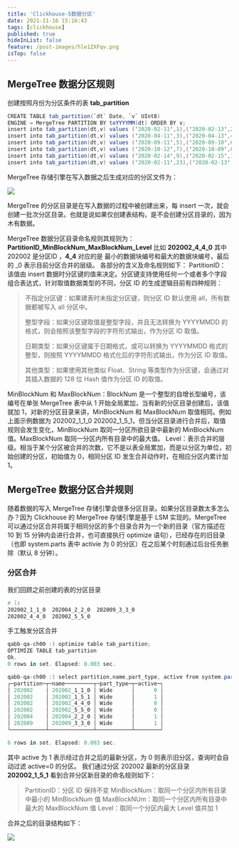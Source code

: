 ```yaml
---
title: 'Clickhouse-5数据分区'
date: 2021-11-16 15:16:43
tags: [clickhouse]
published: true
hideInList: false
feature: /post-images/hle1ZXFqv.png
isTop: false
---
```

## MergeTree 数据分区规则

创建按照月份为分区条件的表 **tab_partition**

```csharp
CREATE TABLE tab_partition(`dt` Date, `v` UInt8) 
ENGINE = MergeTree PARTITION BY toYYYYMM(dt) ORDER BY v;
insert into tab_partition(dt,v) values ('2020-02-11',1),('2020-02-13',2);
insert into tab_partition(dt,v) values ('2020-04-11',3),('2020-04-13',4);
insert into tab_partition(dt,v) values ('2020-09-11',5),('2020-09-10',6);
insert into tab_partition(dt,v) values ('2020-10-12',7),('2020-10-09',8);
insert into tab_partition(dt,v) values ('2020-02-14',9),('2020-02-15',10);
insert into tab_partition(dt,v) values ('2020-02-11',23),('2020-02-13',45);
```

MergeTree 存储引擎在写入数据之后生成对应的分区文件为：

![](https://tianxiawuhao.github.io/post-images/1639552667308.webp)

MergeTree 的分区目录是在写入数据的过程中被创建出来，每 insert 一次，就会创建一批次分区目录。也就是说如果仅创建表结构，是不会创建分区目录的，因为木有数据。

MergeTree 数据分区目录命名规则其规则为：**PartitionID_MinBlockNum_MaxBlockNum_Level**
 比如 **202002_4_4_0** 其中 202002 是分区ID ，**4_4** 对应的是
 最小的数据块编号和最大的数据块编号，最后的 _0 表示目前分区合并的层级。
 各部分的含义及命名规则如下：
 PartitionID：该值由 insert 数据时分区键的值来决定。分区键支持使用任何一个或者多个字段组合表达式，针对取值数据类型的不同，分区 ID 的生成逻辑目前有四种规则：

> 不指定分区键：如果建表时未指定分区键，则分区 ID 默认使用 all，所有数据都被写入 all 分区中。
>
> 整型字段：如果分区键取值是整型字段，并且无法转换为 YYYYMMDD 的格式，则会按照该整型字段的字符形式输出，作为分区 ID 取值。
>
> 日期类型：如果分区键属于日期格式，或可以转换为 YYYYMMDD 格式的整型，则按照 YYYYMMDD 格式化后的字符形式输出，作为分区 ID 取值。
>
> 其他类型：如果使用其他类似 Float、String 等类型作为分区键，会通过对其插入数据的 128 位 Hash 值作为分区 ID 的取值。

MinBlockNum 和 MaxBlockNum：BlockNum 是一个整型的自增长型编号，该编号在单张 MergeTree 表中从 1 开始全局累加，当有新的分区目录创建后，该值就加 1，对新的分区目录来讲，MinBlockNum 和 MaxBlockNum 取值相同。例如上面示例数据为 202002_1_1_0  202002_1_5_1，但当分区目录进行合并后，取值规则会发生变化，MinBlockNum 取同一分区所欲目录中最新的 MinBlockNum 值。MaxBlockNum 取同一分区内所有目录中的最大值。
 Level：表示合并的层级。相当于某个分区被合并的次数，它不是以表全局累加，而是以分区为单位，初始创建的分区，初始值为 0，相同分区 ID 发生合并动作时，在相应分区内累计加 1。

## MergeTree 数据分区合并规则

随着数据的写入 MergeTree 存储引擎会很多分区目录。如果分区目录数太多怎么办？因为 Clickhouse 的 MergeTree 存储引擎是基于 LSM 实现的。MergeTree 可以通过分区合并将属于相同分区的多个目录合并为一个新的目录（官方描述在 10 到 15 分钟内会进行合并，也可直接执行 optimize 语句），已经存在的旧目录（也即 system.parts 表中 activie 为 0 的分区）在之后某个时刻通过后台任务删除（默认 8 分钟）。

### 分区合并

我们回顾之前创建的表的分区目录



```bash
# ls 
202002_1_1_0  202004_2_2_0  202009_3_3_0
202002_4_4_0  202002_5_5_0
```

手工触发分区合并



```csharp
qabb-qa-ch00 :) optimize table tab_partition;
OPTIMIZE TABLE tab_partition
Ok.
0 rows in set. Elapsed: 0.003 sec.

qabb-qa-ch00 :) select partition,name,part_type, active from system.parts where  table ='tab_partition';
┌─partition─┬─name─────────┬─part_type─┬─active─┐
│ 202002    │ 202002_1_1_0 │ Wide      │      0 │
│ 202002    │ 202002_1_5_1 │ Wide      │      1 │
│ 202002    │ 202002_4_4_0 │ Wide      │      0 │
│ 202002    │ 202002_5_5_0 │ Wide      │      0 │
│ 202004    │ 202004_2_2_0 │ Wide      │      1 │
│ 202009    │ 202009_3_3_0 │ Wide      │      1 │
└───────────┴──────────────┴───────────┴────────┘

6 rows in set. Elapsed: 0.003 sec.
```

其中 active 为 1 表示经过合并之后的最新分区，为 0 则表示旧分区，查询时会自动过滤 active=0 的分区。
 我们通过分区 202002 最新的分区目录 **202002_1_5_1** 看到合并分区新目录的命名规则如下：

> PartitionID：分区 ID 保持不变
>  MinBlockNum：取同一个分区内所有目录中最小的 MinBlockNum 值
>  MaxBlockNUm：取同一个分区内所有目录中最大的 MaxBlockNum 值
>  Level：取同一个分区内最大 Level 值并加 1

合并之后的目录结构如下：

![](https://tianxiawuhao.github.io/post-images/1639552681661.webp)